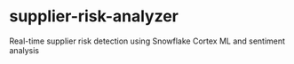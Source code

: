 # supplier-risk-analyzer
Real-time supplier risk detection using Snowflake Cortex ML and sentiment analysis
